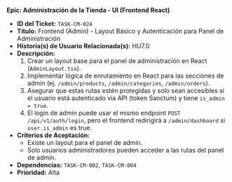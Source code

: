 **Epic: Administración de la Tienda - UI (Frontend React)**

* **ID del Ticket:** `TASK-CM-024`
* **Título:** Frontend (Admin) - Layout Básico y Autenticación para Panel de Administración
* **Historia(s) de Usuario Relacionada(s):** HU7.0
* **Descripción:**
    1.  Crear un layout base para el panel de administración en React (`AdminLayout.tsx`).
    2.  Implementar lógica de enrutamiento en React para las secciones de admin (ej. `/admin/products`, `/admin/categories`, `/admin/orders`).
    3.  Asegurar que estas rutas estén protegidas y solo sean accesibles si el usuario está autenticado vía API (token Sanctum) y tiene `is_admin = true`.
    4.  El login de admin puede usar el mismo endpoint `POST /api/v1/auth/login`, pero el frontend redirigirá a `/admin/dashboard` si `user.is_admin` es true.
* **Criterios de Aceptación:**
    * Existe un layout para el panel de admin.
    * Solo usuarios administradores pueden acceder a las rutas del panel de admin.
* **Dependencias:** `TASK-CM-002`, `TASK-CM-004`
* **Prioridad:** Alta 
